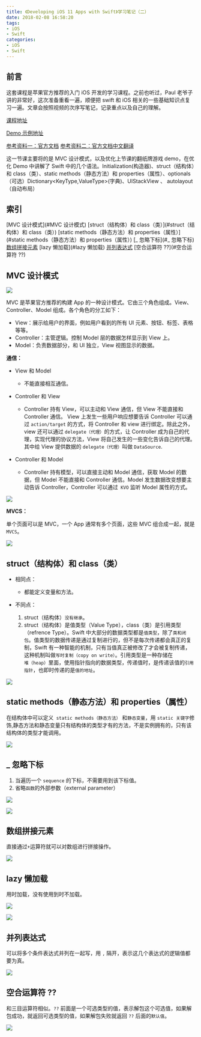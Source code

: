 ```yaml
---
title: 《Developing iOS 11 Apps with Swift》学习笔记（二）
date: 2018-02-08 16:58:20
tags:
- iOS 
- Swift
categories:
- iOS 
- Swift
---
```


## 前言

这套课程是苹果官方推荐的入门 iOS 开发的学习课程。之前也听过，Paul 老爷子讲的非常好，这次准备重看一遍，顺便把 swift 和 iOS 相关的一些基础知识点复习一遍。文章会按照视频的次序写笔记，记录重点以及自己的理解。

[课程地址](https://itunes.apple.com/cn/podcast/developing-ios-11-apps-with-swift/id1315130780?mt=2)

[Demo 示例地址](https://github.com/ljchen1129/-Developing-iOS-11-Apps-with-Swift-Demos/tree/master)

[参考资料一：官方文档](https://developer.apple.com/library/content/documentation/Swift/Conceptual/Swift_Programming_Language/index.html)
[参考资料二：官方文档中文翻译](https://www.cnswift.org/)

这一节课主要将的是 MVC 设计模式，以及优化上节课的翻纸牌游戏 demo，在优化 Demo 中讲解了 Swift 中的几个语法。Initialization(构造器)、struct（结构体）和 class（类）、static methods（静态方法）和 properties（属性）、optionals（可选）Dictionary<KeyType,ValueType>(字典)、UIStackView 、 autolayout（自动布局）

## 索引

[MVC 设计模式](#MVC 设计模式)
[struct（结构体）和 class（类）](#struct（结构体）和 class（类）)
[static methods（静态方法）和 properties（属性）](#static methods（静态方法）和 properties（属性）)
[_ 忽略下标](#_ 忽略下标)
[数组拼接元素](#数组拼接元素)
[lazy 懒加载](#lazy 懒加载)
[并列表达式](#并列表达式)
[空合运算符 ??](#空合运算符 ??)

## MVC 设计模式

![](https://image-1254431338.cos.ap-guangzhou.myqcloud.com/Snip20180208_14.png?imageView2/2/w/600)

MVC 是苹果官方推荐的构建 App 的一种设计模式。它由三个角色组成。View、Controller、Model 组成。各个角色的分工如下：
<!-- more -->
- View：展示给用户的界面，例如用户看到的所有 UI 元素、按钮、标签、表格等等。
- Controller：主管逻辑。控制 Model 层的数据怎样显示到 View 上。
- Model：负责数据部分，和 UI 独立，View 视图显示的数据。

**通信：**

- View 和 Model
	- 不能直接相互通信。
- Controller 和 View
	- Controller 持有 View，可以主动和 View 通信，但 View 不能直接和 Controller 通信。 View 上发生一些用户响应想要告诉 Controller 可以通过 `action/target` 的方式，将 Controller 和 view 进行绑定。除此之外，view 还可以通过 `delegate（代理）`的方式，让 Controller 成为自己的代理，实现代理的协议方法，View 将自己发生的一些变化告诉自己的代理。其中给 View 提供数据的 `delegate（代理）`叫做 `DataSource`.
		
- Controller 和 Model
	- Controller 持有模型，可以直接主动和 Model 通信，获取 Model 的数据，但 Model 不能直接和 Controller 通信。Model 发生数据改变想要主动告诉 Controller，Controller 可以通过` KVO` 监听 Model 属性的方式。
	
![](https://image-1254431338.cos.ap-guangzhou.myqcloud.com/Snip20180208_15.png?imageView2/2/w/600)

**MVCS：**

单个页面可以是 MVC，一个 App 通常有多个页面，这些 MVC 组合成一起，就是 `MVCS`。

![](https://image-1254431338.cos.ap-guangzhou.myqcloud.com/Snip20180208_16.png?imageView2/2/w/600)

## struct（结构体）和 class（类）

- 相同点：
	- 都能定义变量和方法。
	
- 不同点：
	1. struct（结构体）`没有继承`。
	2. struct（结构体）是值类型（Value Type），class（类）是引用类型（refrence Type）。Swift 中大部分的数据类型都是`值类型`，除了`类和闭包`。值类型的数据传递是通过复制进行的，但不是每次传递都会真正的复制，Swift 有一种智能的机制，只有当值真正被修改了才会被复制传递，这种机制叫做`写时复制（copy on write）`。引用类型是一种存储在`堆（heap）`里面，使用指针指向的数据类型，传递值时，是传递该值的`引用指针`，也即时传递的是`值的地址`。

![](https://image-1254431338.cos.ap-guangzhou.myqcloud.com/Snip20180209_18.png?imageView2/2/w/700)


## static methods（静态方法）和 properties（属性）
在结构体中可以定义` static methods（静态方法）` 和`静态变量`，用 `static 关键字`修饰,静态方法和静态变量只有结构体的类型才有的方法，不是实例拥有的，只有该结构体的类型才能调用。

![](https://image-1254431338.cos.ap-guangzhou.myqcloud.com/Snip20180209_22.png?imageView2/2/w/700)

## _ 忽略下标
1. 当遍历一个 `sequence` 的下标，不需要用到该下标值。
2. 省略`函数`的外部参数（external parameter）

![](https://image-1254431338.cos.ap-guangzhou.myqcloud.com/Snip20180209_23.png?imageView2/2/w/700)

![](https://image-1254431338.cos.ap-guangzhou.myqcloud.com/Snip20180209_28.png?imageView2/2/w/500)

## 数组拼接元素

直接通过` + `运算符就可以对数组进行拼接操作。

![](https://image-1254431338.cos.ap-guangzhou.myqcloud.com/Snip20180209_23.png?imageView2/2/w/700)

## lazy 懒加载

用时加载，没有使用到时不加载。

![](https://image-1254431338.cos.ap-guangzhou.myqcloud.com/Snip20180209_25.png?imageView2/2/w/700)

![](https://image-1254431338.cos.ap-guangzhou.myqcloud.com/Snip20180209_24.png?imageView2/2/w/700)

## 并列表达式
可以将多个条件表达式并列在一起写，用 `,` 隔开，表示这几个表达式的逻辑值都要为真。

![](https://image-1254431338.cos.ap-guangzhou.myqcloud.com/Snip20180209_26.png?imageView2/2/w/500)


## 空合运算符 ??
和三目运算符相似。`??` 前面是一个可选类型的值，表示解包这个可选值，如果解包成功，就返回可选类型的值，如果解包失败就返回 `??` 后面的`默认值`。

![](https://image-1254431338.cos.ap-guangzhou.myqcloud.com/Snip20180209_27.png?imageView2/2/w/400) 